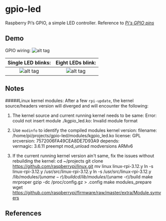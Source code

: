 gpio-led
=======================================================
Raspberry Pi’s GPIO, a simple LED controller.  Reference to <cite>[Pi's GPIO pins][1]</cite>


Demo
----
GPIO wiring:
![alt tag](https://raw.github.com/tzyluen/gpio-led/master/img/gpio-led-3.jpeg)

Single LED blinks:                                                             | Eight LEDs blink:
:-----------------------------------------------------------------------------:|:-----------------------------------------------------------------------------:
![alt tag](https://raw.github.com/tzyluen/gpio-led/master/img/gpio-led-1.jpeg) | ![alt tag](https://raw.github.com/tzyluen/gpio-led/master/img/gpio-led-2.jpeg)


Notes
-----
#####Linux kernel modules:
After a few `rpi-update`, the kernel source/headers version will diverged and will encounter the following:

1. The kernel source and current running kernel needs to be same:
    Error: could not insert module ./kgpio_led.ko: Invalid module format

2. Use `modinfo` to identify the compiled modules kernel version:
    filename:       /home/pi/projects/gpio-led/modules/kgpio_led.ko
    license:        GPL
    srcversion:     7572006FA49CEA8DE7D93A9
    depends:        
    vermagic:       3.6.11 preempt mod_unload modversions ARMv6 

3. If the current running kernel version ain't same, fix the issues without rebuilding the kernel:
    cd ~/projects
    git clone https://github.com/raspberrypi/linux.git
    mv linux linux-rpi-3.12.y
    ln -s linux-rpi-3.12.y /usr/src/linux-rpi-3.12.y
    ln -s /usr/src/linux-rpi-3.12.y /lib/modules/$(uname -r)/build
    cd /lib/modules/$(uname -r)/build
    make mrproper
    gzip -dc /proc/config.gz > .config
    make modules_prepare
    wget https://github.com/raspberrypi/firmware/raw/master/extra/Module.symvers


References
----------
[1]:http://pi4j.com/images/p1header.png
